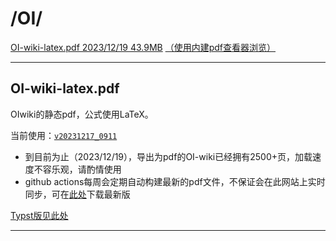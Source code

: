 # /OI/

[OI-wiki-latex.pdf 2023/12/19 43.9MB][下载链接]
[（使用内建pdf查看器浏览）][pdfjs]

---

## OI-wiki-latex.pdf

OIwiki的静态pdf，公式使用LaTeX。

当前使用：[`v20231217_0911`](https://github.com/OI-wiki/OI-Wiki-export/releases/tag/v20231217_0911)

- 到目前为止（2023/12/19），导出为pdf的OI-wiki已经拥有2500+页，加载速度不容乐观，请酌情使用
- github actions每周会定期自动构建最新的pdf文件，不保证会在此网站上实时同步，可在[此处](https://github.com/OI-wiki/OI-Wiki-export/releases/latest)下载最新版

[Typst版见此处](OI-wiki-typst.pdf)

---

[下载链接]: ../OI-wiki-latex.pdf
[pdfjs]: ../../../../internal__/pdfjs_/web/viewer.html?file=../../../files/OI/files_/OI-wiki-latex.pdf
